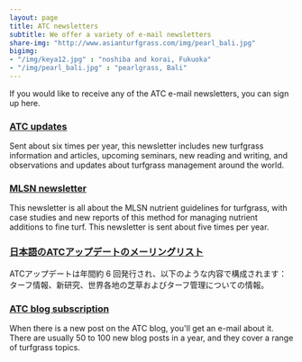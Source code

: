 ```yaml
---
layout: page
title: ATC newsletters
subtitle: We offer a variety of e-mail newsletters
share-img: "http://www.asianturfgrass.com/img/pearl_bali.jpg"
bigimg: 
- "/img/keya12.jpg" : "noshiba and korai, Fukuoka"
- "/img/pearl_bali.jpg" : "pearlgrass, Bali"
---
```


If you would like to receive any of the ATC e-mail newsletters, you can sign up here.

### [ATC updates](http://www.subscribepage.com/atcupdate)

Sent about six times per year, this newsletter includes new turfgrass information and articles, upcoming seminars, new reading and writing, and observations and updates about turfgrass management around the world.

### [MLSN newsletter](http://www.subscribepage.com/mlsn)

This newsletter is all about the MLSN nutrient guidelines for turfgrass, with case studies and new reports of this method for managing nutrient additions to fine turf. This newsletter is sent about five times per year.

### [日本語のATCアップデートのメーリングリスト](http://www.subscribepage.com/atcupdate_jp)

ATCアップデートは年間約 6 回発行され、以下のような内容で構成されます：ターフ情報、新研究、世界各地の芝草およびターフ管理についての情報。 

### [ATC blog subscription](http://www.subscribepage.com/atc_blog_email)

When there is a new post on the ATC blog, you'll get an e-mail about it. There are usually 50 to 100 new blog posts in a year, and they cover a range of turfgrass topics.




